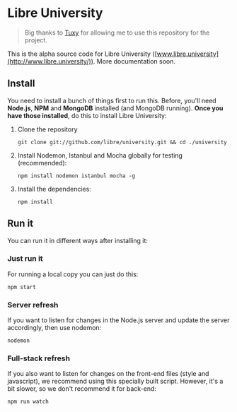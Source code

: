 # Libre University

> Big thanks to [Tuxy](https://github.com/tuxy) for allowing me to use this repository for the project.

This is the alpha source code for Libre University ([www.libre.university](http://www.libre.university/)). More documentation soon.


## Install

You need to install a bunch of things first to run this. Before, you'll need **Node.js**, **NPM** and **MongoDB** installed (and MongoDB running). **Once you have those installed**, do this to install Libre University:

1. Clone the repository  

    `git clone git://github.com/libre/university.git && cd ./university`

1. Install Nodemon, Istanbul and Mocha globally for testing (recommended):

    `npm install nodemon istanbul mocha -g`

1. Install the dependencies:

    `npm install`




## Run it

You can run it in different ways after installing it:

### Just run it

For running a local copy you can just do this:

```
npm start
```

### Server refresh

If you want to listen for changes in the Node.js server and update the server accordingly, then use nodemon:

```
nodemon
```

### Full-stack refresh

If you also want to listen for changes on the front-end files (style and javascript), we recommend using this specially built script. However, it's a bit slower, so we don't recommend it for back-end:

```
npm run watch
```
